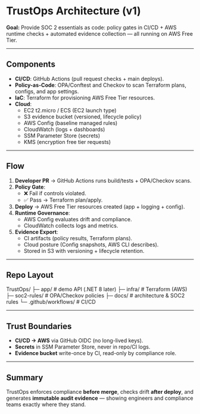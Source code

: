 # TrustOps Architecture (v1)

**Goal:** Provide SOC 2 essentials as code: policy gates in CI/CD + AWS runtime checks + automated evidence collection — all running on AWS Free Tier.

---

## Components

- **CI/CD**: GitHub Actions (pull request checks + main deploys).
- **Policy-as-Code**: OPA/Conftest and Checkov to scan Terraform plans, configs, and app settings.
- **IaC**: Terraform for provisioning AWS Free Tier resources.
- **Cloud**: 
  - EC2 t2.micro / ECS (EC2 launch type)
  - S3 evidence bucket (versioned, lifecycle policy)
  - AWS Config (baseline managed rules)
  - CloudWatch (logs + dashboards)
  - SSM Parameter Store (secrets)
  - KMS (encryption free tier requests)

---

## Flow

1. **Developer PR** → GitHub Actions runs build/tests + OPA/Checkov scans.
2. **Policy Gate**:
   - ❌ Fail if controls violated.
   - ✅ Pass → Terraform plan/apply.
3. **Deploy** → AWS Free Tier resources created (app + logging + config).
4. **Runtime Governance**:
   - AWS Config evaluates drift and compliance.
   - CloudWatch collects logs and metrics.
5. **Evidence Export**:
   - CI artifacts (policy results, Terraform plans).
   - Cloud posture (Config snapshots, AWS CLI describes).
   - Stored in S3 with versioning + lifecycle retention.

---

## Repo Layout
TrustOps/
├─ app/                # demo API (.NET 8 later)
├─ infra/              # Terraform (AWS)
├─ soc2-rules/         # OPA/Checkov policies
├─ docs/               # architecture & SOC2 rules
└─ .github/workflows/  # CI/CD

---

## Trust Boundaries

- **CI/CD → AWS** via GitHub OIDC (no long-lived keys).
- **Secrets** in SSM Parameter Store, never in repo/CI logs.
- **Evidence bucket** write-once by CI, read-only by compliance role.

---

## Summary

TrustOps enforces compliance **before merge**, checks drift **after deploy**, and generates **immutable audit evidence** — showing engineers and compliance teams exactly where they stand.